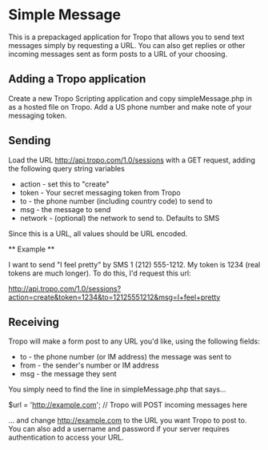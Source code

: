 Simple Message
==============

This is a prepackaged application for Tropo that allows you 
to send text messages simply by requesting a URL. You can also
get replies or other incoming messages sent as form posts to
a URL of your choosing.

Adding a Tropo application
--------------------------

Create a new Tropo Scripting application and copy 
simpleMessage.php in as a hosted file on Tropo. Add a US phone 
number and make note of your messaging token.

Sending
--------

Load the URL http://api.tropo.com/1.0/sessions with a GET request,
adding the following query string variables 

 * action - set this to "create"
 * token - Your secret messaging token from Tropo
 * to - the phone number (including country code) to send to
 * msg - the message to send
 * network - (optional) the network to send to. Defaults to SMS

Since this is a URL, all values should be URL encoded. 

** Example **

I want to send "I feel pretty" by SMS 1 (212) 555-1212. My token 
is 1234 (real tokens are much longer). To do this, I'd request 
this url:

http://api.tropo.com/1.0/sessions?action=create&token=1234&to=12125551212&msg=I+feel+pretty

Receiving
----------

Tropo will make a form post to any URL you'd like, using the
following fields:

 * to - the phone number (or IM address) the message was sent to
 * from - the sender's number or IM address
 * msg - the message they sent

You simply need to find the line in simpleMessage.php that says...

  $url = 'http://example.com'; // Tropo will POST incoming messages here
  
... and change http://example.com to the URL you want Tropo to post 
to. You can also add a username and password if your server requires
authentication to access your URL.